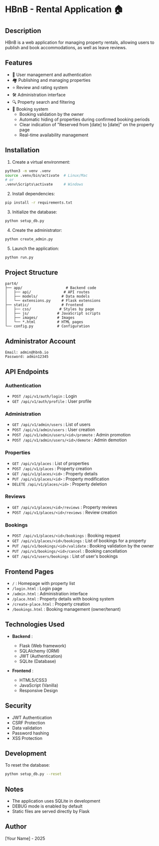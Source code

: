 # HBnB - Rental Application 🏠

## Description
HBnB is a web application for managing property rentals, allowing users to publish and book accommodations, as well as leave reviews.

## Features
- 👥 User management and authentication
- 🏘️ Publishing and managing properties
- ⭐ Review and rating system
- 🛠️ Administration interface
- 🔍 Property search and filtering
- 📅 Booking system
  - Booking validation by the owner
  - Automatic hiding of properties during confirmed booking periods
  - Clear indication of "Reserved from [date] to [date]" on the property page
  - Real-time availability management

## Installation

1. Create a virtual environment:
```bash
python3 -m venv .venv
source .venv/bin/activate  # Linux/Mac
# or
.venv\Scripts\activate     # Windows
```

2. Install dependencies:
```bash
pip install -r requirements.txt
```

3. Initialize the database:
```bash
python setup_db.py
```

4. Create the administrator:
```bash
python create_admin.py
```

5. Launch the application:
```bash
python run.py
```

## Project Structure
```
part4/
├── app/                    # Backend code
│   ├── api/               # API routes
│   ├── models/           # Data models
│   └── extensions.py     # Flask extensions
├── static/               # Frontend
│   ├── css/             # Styles by page
│   ├── js/             # JavaScript scripts
│   ├── images/         # Images
│   └── *.html          # HTML pages
└── config.py           # Configuration
```

## Administrator Account
```
Email: admin@hbnb.io
Password: admin12345
```

## API Endpoints

### Authentication
- `POST /api/v1/auth/login` : Login
- `GET /api/v1/auth/profile` : User profile

### Administration
- `GET /api/v1/admin/users` : List of users
- `POST /api/v1/admin/users` : User creation
- `POST /api/v1/admin/users/<id>/promote` : Admin promotion
- `POST /api/v1/admin/users/<id>/demote` : Admin demotion

### Properties
- `GET /api/v1/places` : List of properties
- `POST /api/v1/places` : Property creation
- `GET /api/v1/places/<id>` : Property details
- `PUT /api/v1/places/<id>` : Property modification
- `DELETE /api/v1/places/<id>` : Property deletion

### Reviews
- `GET /api/v1/places/<id>/reviews` : Property reviews
- `POST /api/v1/places/<id>/reviews` : Review creation

### Bookings
- `POST /api/v1/places/<id>/bookings` : Booking request
- `GET /api/v1/places/<id>/bookings` : List of bookings for a property
- `PUT /api/v1/bookings/<id>/validate` : Booking validation by the owner
- `PUT /api/v1/bookings/<id>/cancel` : Booking cancellation
- `GET /api/v1/users/bookings` : List of user's bookings


## Frontend Pages

- `/` : Homepage with property list
- `/login.html` : Login page
- `/admin.html` : Administration interface
- `/place.html` : Property details with booking system
- `/create-place.html` : Property creation
- `/bookings.html` : Booking management (owner/tenant)

## Technologies Used

- **Backend** :
  - Flask (Web framework)
  - SQLAlchemy (ORM)
  - JWT (Authentication)
  - SQLite (Database)

- **Frontend** :
  - HTML5/CSS3
  - JavaScript (Vanilla)
  - Responsive Design

## Security

- JWT Authentication
- CSRF Protection
- Data validation
- Password hashing
- XSS Protection

## Development

To reset the database:
```bash
python setup_db.py --reset
```

## Notes
- The application uses SQLite in development
- DEBUG mode is enabled by default
- Static files are served directly by Flask

## Author
[Your Name] - 2025
